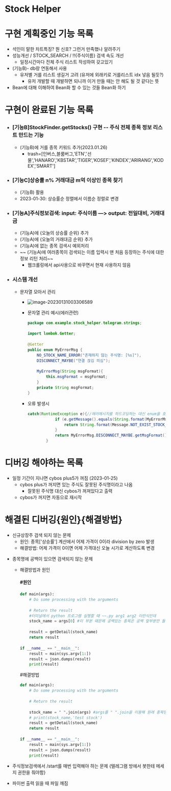 # Stock Helper

# 구현 계획중인 기능 목록
- 석인이 말한 차트특징? 뭔 신호? 그런거 만족했나 알려주기
- 성능개선 / STOCK_SEARCH / !!{주식이름} 검색 속도 개선
  - 일정시간마다 전체 주식 리스트 작성하여 갖고있기
- (기능B)-  db랑 연동해서 사용
  - 유저별 거를 리스트 생길거 고려 (유저에 외래키로 거를리스트 idx 넣음 될듯?)
    - 유저 개발할 때 개발하면 되니까 이거 만들 때는 안 해도 될 것 같다는 뜻
- Bean에 대해 이해하여 Bean화 할 수 있는 것들 Bean화 하기

# 구현이 완료된 기능 목록

- ### [기능B]StockFinder.getStocks() 구현 -- 주식 전체 종목 정보 리스트 만드는 기능
  
  - (기능B)에 거를 종목 키워드 추가(2023.01.26)
    - trash=[인버스,블룸버그,'ETN','선물','HANARO','KBSTAR','TIGER','KOSEF','KINDEX','ARIRANG','KODEX','SMART']
  
- ### [기능C]상승률 n% 거래대금 m억 이상인 종목 찾기
  
  - (기능B) 활용
  - 2023-01-30: 상승률순 정렬에서 이름순 정렬로 변경

* ### [기능A]주식정보검색: input: 주식이름 —> output: 전일대비, 거래대금
  
  * (기능A)에 {오늘의 상승률 순위} 추가
  * (기능A)에 {오늘의 거래대금 순위} 추가
  * (기능A)에 없는 종목 검색시 예외처리
  * ~~ (기능A)에 여러종목이 검색되는 이름 입력시 맨 처음 등장하는 주식에 대한 정보 리턴 처리~~ 
    * 웹크롤링에서 api사용으로 바꾸면서 현재 사용하지 않음
  
* ### 시스템 개선

  * 문자열 모아서 관리

    * ![image-20230131003306589](..\..\images\image-20230131003306589.png)

    * 문자열 관리 예시(에러관련)


      ```java
      package com.example.stock_helper.telegram.strings;
      
      import lombok.Getter;
      
      @Getter
      public enum MyErrorMsg {
          NO_STOCK_NAME_ERROR("존재하지 않는 주식명: [%s]"),
          DISCONNECT_MAYBE("연결 끊김 의심");
      
          MyErrorMsg(String msgFormat){
              this.msgFormat = msgFormat;
          }
          private String msgFormat;
      }
      ```

    * 오류 발생시 

      ```java
      catch(RuntimeException e){//에러메시지를 하드코딩하는 대신 enum을 호출하여 사용
                  if (e.getMessage().equals(String.format(MyErrorMsg.NO_STOCK_NAME_ERROR.getMsgFormat(),stockName))){
                      return String.format(Message.NOT_EXIST_STOCK_NAME.getMsgFormat(),stockName);
                  }
                  return MyErrorMsg.DISCONNECT_MAYBE.getMsgFormat();
              }
      ```

      





# 디버깅 해야하는 목록
  - 일정 기간이 지나면 cybos plus5가 꺼짐 (2023-01-25)
    - cybos plus가 꺼지면 있는 주식도 잘못된 주식명이라고 나옴
      - 잘못된 주식명 대신 cybos가 꺼져있다고 출력
    - cybos가 꺼지면 자동으로 재시작
# 해결된 디버깅{원인}{해결방법}

- 신규상장주 검색 되지 않는 문제
  - 원인: 종목['상승률'] 계산에서 어제 가격이 0이라 division by zero 발생
  - 해결방법: 어제 가격이 0이면 어제 가격대신 오늘 시가로 계산하도록 변경

* 종목명에 공백이 있으면 검색되지 않는 문제

  * 해결방법과 원인

    #### #원인

    ```PYTHON
    def main(args):
        # Do some processing with the arguments
    
        # Return the result
        #터미널에서 python 프로그램 실행할 때 ~~.py arg1 arg2 이런식인데
        stock_name = args[0] #이 부분 때문에 공백있는 종목은 공백 앞부분만 들어감
    
        result = getDetail(stock_name)
        return result
    
    if __name__ == "__main__":
        result = main(sys.argv[1:])
        result = json.dumps(result)
        print(result)
    
    ```

    #해결방법

    ```python
    def main(args):
        # Do some processing with the arguments
    
        # Return the result
        
        stock_name = " ".join(args) #args를 " ".join을 이용해 원래 종목명으로 변환
        # print(stock_name,'test stock')
        result = getDetail(stock_name)
        return result
    
    if __name__ == "__main__":
        result = main(sys.argv[1:])
        result = json.dumps(result)
        print(result)
    
    ```

    

* 주식정보검색에서 /start를 매번 입력해야 하는 문제
  {텔레그램 방에서 봇한테 메세지 권한을 줘야함}

- 파이썬 출력 읽을 때 파일 깨짐

